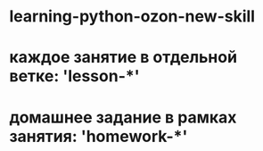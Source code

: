 # learning-python-ozon-new-skill
# каждое занятие в отдельной ветке: 'lesson-*'
# домашнее задание в рамках занятия: 'homework-*'
